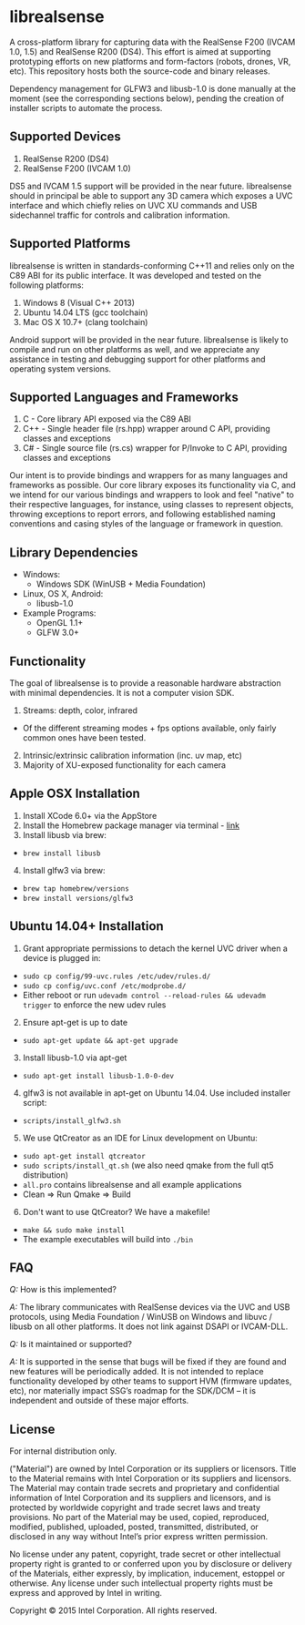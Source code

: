 # librealsense

A cross-platform library for capturing data with the RealSense F200 (IVCAM 1.0, 1.5) and RealSense R200 (DS4). This effort is aimed at supporting prototyping efforts on new platforms and form-factors (robots, drones, VR, etc). This repository hosts both the source-code and binary releases.

Dependency management for GLFW3 and libusb-1.0 is done manually at the moment (see the corresponding sections below), pending the creation of installer scripts to automate the process. 

## Supported Devices

1. RealSense R200 (DS4)
2. RealSense F200 (IVCAM 1.0)
	
DS5 and IVCAM 1.5 support will be provided in the near future. librealsense should in principal be able to support any 3D camera which exposes a UVC interface and which chiefly relies on UVC XU commands and USB sidechannel traffic for controls and calibration information.

## Supported Platforms

librealsense is written in standards-conforming C++11 and relies only on the C89 ABI for its public interface. It was developed and tested on the following platforms:

1. Windows 8 (Visual C++ 2013)
2. Ubuntu 14.04 LTS (gcc toolchain)
3. Mac OS X 10.7+ (clang toolchain)

Android support will be provided in the near future. librealsense is likely to compile and run on other platforms as well, and we appreciate any assistance in testing and debugging support for other platforms and operating system versions.

## Supported Languages and Frameworks

1. C - Core library API exposed via the C89 ABI
2. C++ - Single header file (rs.hpp) wrapper around C API, providing classes and exceptions
3. C# - Single source file (rs.cs) wrapper for P/Invoke to C API, providing classes and exceptions

Our intent is to provide bindings and wrappers for as many languages and frameworks as possible. Our core library exposes its functionality via C, and we intend for our various bindings and wrappers to look and feel "native" to their respective languages, for instance, using classes to represent objects, throwing exceptions to report errors, and following established naming conventions and casing styles of the language or framework in question.

## Library Dependencies

* Windows:
  * Windows SDK (WinUSB + Media Foundation)
* Linux, OS X, Android:
  * libusb-1.0
* Example Programs:
  * OpenGL 1.1+
  * GLFW 3.0+

## Functionality

The goal of librealsense is to provide a reasonable hardware abstraction with minimal dependencies. It is not a computer vision SDK.

1. Streams: depth, color, infrared
  * Of the different streaming modes + fps options available, only fairly common ones have been tested. 
2. Intrinsic/extrinsic calibration information (inc. uv map, etc)
3. Majority of XU-exposed functionality for each camera

## Apple OSX Installation

1. Install XCode 6.0+ via the AppStore
2. Install the Homebrew package manager via terminal - [link](http://brew.sh/)
3. Install libusb via brew:
  * `brew install libusb`
4. Install glfw3 via brew:
  * `brew tap homebrew/versions`
  * `brew install versions/glfw3`

## Ubuntu 14.04+ Installation

1. Grant appropriate permissions to detach the kernel UVC driver when a device is plugged in:
  * `sudo cp config/99-uvc.rules /etc/udev/rules.d/`
  * `sudo cp config/uvc.conf /etc/modprobe.d/`
  * Either reboot or run `udevadm control --reload-rules && udevadm trigger` to enforce the new udev rules
2. Ensure apt-get is up to date
  * `sudo apt-get update && apt-get upgrade`
3. Install libusb-1.0 via apt-get
  * `sudo apt-get install libusb-1.0-0-dev`
4. glfw3 is not available in apt-get on Ubuntu 14.04. Use included installer script:
  * `scripts/install_glfw3.sh`
5. We use QtCreator as an IDE for Linux development on Ubuntu: 
  * `sudo apt-get install qtcreator`
  * `sudo scripts/install_qt.sh` (we also need qmake from the full qt5 distribution)
  * `all.pro` contains librealsense and all example applications
  * Clean => Run Qmake => Build
6. Don't want to use QtCreator? We have a makefile!
  * `make && sudo make install`
  * The example executables will build into `./bin`

## FAQ

*Q:* How is this implemented?

*A:* The library communicates with RealSense devices via the UVC and USB protocols, using Media Foundation / WinUSB on Windows and libuvc / libusb on all other platforms. It does not link against DSAPI or IVCAM-DLL. 

*Q:* Is it maintained or supported?

*A:* It is supported in the sense that bugs will be fixed if they are found and new features will be periodically added. It is not intended to replace functionality developed by other teams to support HVM (firmware updates, etc), nor materially impact SSG’s roadmap for the SDK/DCM – it is independent and outside of these major efforts. 

## License

For internal distribution only. 

("Material") are owned by Intel Corporation or its suppliers or licensors. Title to the
Material remains with Intel Corporation or its suppliers and licensors. The Material may
contain trade secrets and proprietary and confidential information of Intel Corporation
and its suppliers and licensors, and is protected by worldwide copyright and trade secret
laws and treaty provisions. No part of the Material may be used, copied, reproduced,
modified, published, uploaded, posted, transmitted, distributed, or disclosed in any way
without Intel’s prior express written permission.

No license under any patent, copyright, trade secret or other intellectual property right
is granted to or conferred upon you by disclosure or delivery of the Materials, either
expressly, by implication, inducement, estoppel or otherwise. Any license under such
intellectual property rights must be express and approved by Intel in writing.

Copyright © 2015 Intel Corporation. All rights reserved.
